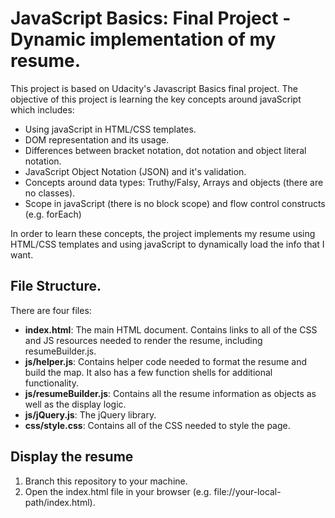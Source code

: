 # JavaScript Basics: Final Project - Dynamic implementation of my resume.

This project is based on Udacity's Javascript Basics final project. The objective
of this project is learning the key concepts around javaScript which includes:

* Using javaScript in HTML/CSS templates.
* DOM representation and its usage.
* Differences between bracket notation, dot notation and object literal notation.
* JavaScript Object Notation (JSON) and it's validation.
* Concepts around data types: Truthy/Falsy, Arrays and objects (there are no classes).
* Scope in javaScript (there is no block scope) and flow control constructs (e.g. forEach)

In order to learn these concepts, the project implements my resume using HTML/CSS templates and using javaScript to dynamically load the info that I want.

## File Structure.

There are four files:

* **index.html**: The main HTML document. Contains links to all of the CSS and JS resources needed to render the resume, including resumeBuilder.js.
* **js/helper.js**: Contains helper code needed to format the resume and build the map. It also has a few function shells for additional functionality.
* **js/resumeBuilder.js**: Contains all the resume information as objects as well as the display logic.
* **js/jQuery.js**: The jQuery library.
* **css/style.css**: Contains all of the CSS needed to style the page.

## Display the resume

1. Branch this repository to your machine.
2. Open the index.html file in your browser (e.g. file://your-local-path/index.html).
